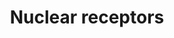 ---
annotations:
- id: PW:0000716
  parent: signaling pathway
  type: Pathway Ontology
  value: transcription factor mediated signaling pathway
authors:
- E.Tuninsky
- MaintBot
- M.Ramirez
- AlexanderPico
- Ddigles
- Mkutmon
- Eweitz
description: 'Nuclear receptors are a class of proteins found within the interior
  of cells that are responsible for sensing the presence of steroid and thyroid hormones
  and certain other molecules. In response, these receptors work in concert with other
  proteins to regulate the expression of specific genes thereby controlling the development,
  homeostasis, and metabolism of the organism. Nuclear receptors have the ability
  to directly bind to DNA and regulate the expression of adjacent genes, hence these
  receptors are classified as transcription factors. The regulation of gene expression
  by nuclear receptors only happens when a liganda molecule which affects the receptor''s
  behavioris present. More specifically, ligand binding to a nuclear receptor results
  in a conformational change in the receptor which in turn activates the receptor
  resulting in up-regulation of gene expression. A unique property of nuclear receptors
  which differentiate them from other classes of receptors is their ability to directly
  interact with and control the expression of genomic DNA. Consequently nuclear receptors
  play key roles in both embryonic development and adult homeostasis. Source: Wikipedia
  ([[wikipedia:Nuclear_receptor]])'
last-edited: 2021-05-16
organisms:
- Rattus norvegicus
redirect_from:
- /index.php/Pathway:WP217
- /instance/WP217
- /instance/WP217_r116993
revision: r116993
schema-jsonld:
- '@context': https://schema.org/
  '@id': https://wikipathways.github.io/pathways/WP217.html
  '@type': Dataset
  creator:
    '@type': Organization
    name: WikiPathways
  description: 'Nuclear receptors are a class of proteins found within the interior
    of cells that are responsible for sensing the presence of steroid and thyroid
    hormones and certain other molecules. In response, these receptors work in concert
    with other proteins to regulate the expression of specific genes thereby controlling
    the development, homeostasis, and metabolism of the organism. Nuclear receptors
    have the ability to directly bind to DNA and regulate the expression of adjacent
    genes, hence these receptors are classified as transcription factors. The regulation
    of gene expression by nuclear receptors only happens when a liganda molecule which
    affects the receptor''s behavioris present. More specifically, ligand binding
    to a nuclear receptor results in a conformational change in the receptor which
    in turn activates the receptor resulting in up-regulation of gene expression.
    A unique property of nuclear receptors which differentiate them from other classes
    of receptors is their ability to directly interact with and control the expression
    of genomic DNA. Consequently nuclear receptors play key roles in both embryonic
    development and adult homeostasis. Source: Wikipedia ([[wikipedia:Nuclear_receptor]])'
  keywords:
  - Ar
  - Esr1
  - Esr2
  - Esrra
  - Esrrb
  - Hnf4a
  - NR1D2
  - NR2E1
  - Nr0b1
  - Nr1h2
  - Nr1h3
  - Nr1i2
  - Nr1i3
  - Nr2c2
  - Nr2f1
  - Nr2f2
  - Nr2f6
  - Nr3c1
  - Nr4a1
  - Nr4a2
  - Nr5a1
  - Nr5a2
  - Pgr
  - Ppara
  - Ppard
  - Pparg
  - RARB
  - Rara
  - Rarg
  - Ror1
  - Rora
  - Rorc
  - Rxra
  - Rxrb
  - Rxrg
  - Thra
  - Thrb
  - Vdr
  license: CC0
  name: Nuclear receptors
seo: CreativeWork
title: Nuclear receptors
wpid: WP217
---